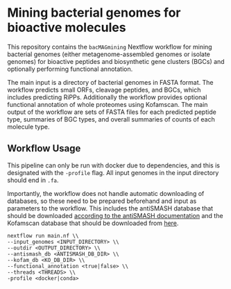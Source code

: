 # Mining bacterial genomes for bioactive molecules

This repository contains the `bacMAGmining` Nextflow workflow for mining bacterial genomes (either metagenome-assembled genomes or isolate genomes) for bioactive peptides and biosynthetic gene clusters (BGCs) and optionally performing functional annotation.

The main input is a directory of bacterial genomes in FASTA format. The workflow predicts small ORFs, cleavage peptides, and BGCs, which includes predicting RiPPs. Additionally the workflow provides optional functional annotation of whole proteomes using Kofamscan. The main output of the workflow are sets of FASTA files for each predicted peptide type, summaries of BGC types, and overall summaries of counts of each molecule type.  

## Workflow Usage

This pipeline can only be run with docker due to dependencies, and this is designated with the `-profile` flag. All input genomes in the input directory should end in `.fa`. 

Importantly, the workflow does not handle automatic downloading of databases, so these need to be prepared beforehand and input as parameters to the workflow. This includes the antiSMASH database that should be downloaded [according to the antiSMASH documentation](https://docs.antismash.secondarymetabolites.org/install/) and the Kofamscan database that should be downloaded from [here](https://www.genome.jp/kegg/rest/).

```
nextflow run main.nf \\
--input_genomes <INPUT_DIRECTORY> \\
--outdir <OUTPUT_DIRECTORY> \\
--antismash_db <ANTISMASH_DB_DIR> \\
--kofam_db <KO_DB_DIR> \\
--functional_annotation <true|false> \\
--threads <THREADS> \\
-profile <docker|conda>
```